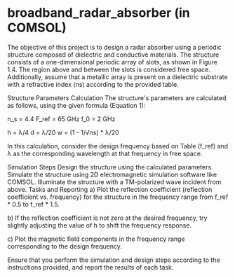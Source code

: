 # broadband_radar_absorber (in COMSOL)

The objective of this project is to design a radar absorber using a periodic structure composed of dielectric and conductive materials. The structure consists of a one-dimensional periodic array of slots, as shown in Figure 1.4. The region above and between the slots is considered free space. Additionally, assume that a metallic array is present on a dielectric substrate with a refractive index (ns) according to the provided table.

Structure Parameters Calculation
The structure's parameters are calculated as follows, using the given formula (Equation 1):

n_s = 4.4
F_ref = 65 GHz
f_0 = 2 GHz

h = λ/4
d = λ/20
w = (1 - 1/√ns) * λ/20

In this calculation, consider the design frequency based on Table (f_ref) and λ as the corresponding wavelength at that frequency in free space.

Simulation Steps
Design the structure using the calculated parameters.
Simulate the structure using 2D electromagnetic simulation software like COMSOL.
Illuminate the structure with a TM-polarized wave incident from above.
Tasks and Reporting
a) Plot the reflection coefficient (reflection coefficient vs. frequency) for the structure in the frequency range from f_ref * 0.5 to f_ref * 1.5.

b) If the reflection coefficient is not zero at the desired frequency, try slightly adjusting the value of h to shift the frequency response.

c) Plot the magnetic field components in the frequency range corresponding to the design frequency.

Ensure that you perform the simulation and design steps according to the instructions provided, and report the results of each task.
